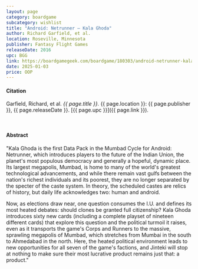 ```yaml
---
layout: page
category: boardgame
subcategory: wishlist
title: "Android: Netrunner – Kala Ghoda"
author: Richard Garfield, et al.
location: Roseville, Minnesota
publisher: Fantasy Flight Games
releaseDate: 2016
upc: BGG
link: https://boardgamegeek.com/boardgame/180303/android-netrunner-kala-ghoda
date: 2025-01-03
price: OOP
---
```


#### Citation

Garfield, Richard, et al. *{{ page.title }}.* {{ page.location }}: {{ page.publisher }}, {{ page.releaseDate }}. [{{ page.upc }}]({{ page.link }}).

<br>


#### Abstract

"Kala Ghoda is the first Data Pack in the Mumbad Cycle for Android: Netrunner, which introduces players to the future of the Indian Union, the planet's most populous democracy and generally a hopeful, dynamic place. Its largest megapolis, Mumbad, is home to many of the world's greatest technological advancements, and while there remain vast gulfs between the nation's richest individuals and its poorest, they are no longer separated by the specter of the caste system. In theory, the scheduled castes are relics of history, but daily life acknowledges two: human and android.

Now, as elections draw near, one question consumes the I.U. and defines its most heated debates: should clones be granted full citizenship? Kala Ghoda introduces sixty new cards (including a complete playset of nineteen different cards) that explore this question and the political turmoil it raises, even as it transports the game's Corps and Runners to the massive, sprawling megapolis of Mumbad, which stretches from Mumbai in the south to Ahmedabad in the north. Here, the heated political environment leads to new opportunities for all seven of the game's factions, and Jinteki will stop at nothing to make sure their most lucrative product remains just that: a product."
